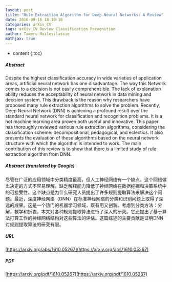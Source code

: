 ```yaml
---
layout: post
title: "Rule Extraction Algorithm for Deep Neural Networks: A Review"
date: 2016-09-16 18:10:18
categories: arXiv_CV
tags: arXiv_CV Review Classification Recognition
author: Tameru Hailesilassie
mathjax: true
---
```


* content
{:toc}

##### Abstract
Despite the highest classification accuracy in wide varieties of application areas, artificial neural network has one disadvantage. The way this Network comes to a decision is not easily comprehensible. The lack of explanation ability reduces the acceptability of neural network in data mining and decision system. This drawback is the reason why researchers have proposed many rule extraction algorithms to solve the problem. Recently, Deep Neural Network (DNN) is achieving a profound result over the standard neural network for classification and recognition problems. It is a hot machine learning area proven both useful and innovative. This paper has thoroughly reviewed various rule extraction algorithms, considering the classification scheme: decompositional, pedagogical, and eclectics. It also presents the evaluation of these algorithms based on the neural network structure with which the algorithm is intended to work. The main contribution of this review is to show that there is a limited study of rule extraction algorithm from DNN.

##### Abstract (translated by Google)
尽管在广泛的应用领域中分类精度最高，但人工神经网络有一个缺点。这个网络做出决定的方式不容易理解。缺乏解释能力降低了神经网络在数据挖掘和决策系统中的可接受性。这个缺点是为什么研究人员提出了许多规则提取算法来解决这个问题。最近，深度神经网络（DNN）在标准神经网络的分类和识别问题上取得了深远的成果。这是一个热门的机器学习领域，既有用又创新。考虑到分类方法：分解，教学和折衷，本文对各种规则提取算法进行了深入的研究。它还提出了基于算法打算工作的神经网络结构对这些算法的评估。这篇综述的主要贡献是证明DNN对规则提取算法的研究有限。

##### URL
[https://arxiv.org/abs/1610.05267](https://arxiv.org/abs/1610.05267)

##### PDF
[https://arxiv.org/pdf/1610.05267](https://arxiv.org/pdf/1610.05267)


